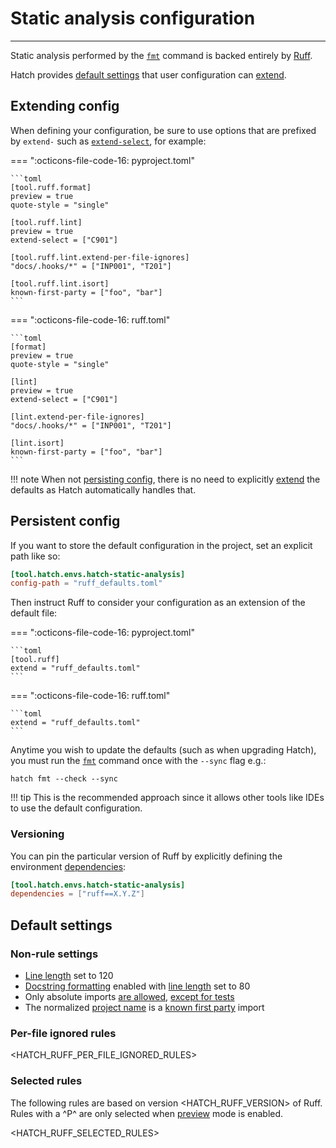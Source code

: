 # Static analysis configuration

-----

Static analysis performed by the [`fmt`](../cli/reference.md#hatch-fmt) command is backed entirely by [Ruff](https://github.com/astral-sh/ruff).

Hatch provides [default settings](#default-settings) that user configuration can [extend](#extending-config).

## Extending config

When defining your configuration, be sure to use options that are prefixed by `extend-` such as [`extend-select`](https://docs.astral.sh/ruff/settings/#extend-select), for example:

=== ":octicons-file-code-16: pyproject.toml"

    ```toml
    [tool.ruff.format]
    preview = true
    quote-style = "single"

    [tool.ruff.lint]
    preview = true
    extend-select = ["C901"]

    [tool.ruff.lint.extend-per-file-ignores]
    "docs/.hooks/*" = ["INP001", "T201"]

    [tool.ruff.lint.isort]
    known-first-party = ["foo", "bar"]
    ```

=== ":octicons-file-code-16: ruff.toml"

    ```toml
    [format]
    preview = true
    quote-style = "single"

    [lint]
    preview = true
    extend-select = ["C901"]

    [lint.extend-per-file-ignores]
    "docs/.hooks/*" = ["INP001", "T201"]

    [lint.isort]
    known-first-party = ["foo", "bar"]
    ```

!!! note
    When not [persisting config](#persistent-config), there is no need to explicitly [extend](https://docs.astral.sh/ruff/settings/#extend) the defaults as Hatch automatically handles that.

## Persistent config

If you want to store the default configuration in the project, set an explicit path like so:

```toml config-example
[tool.hatch.envs.hatch-static-analysis]
config-path = "ruff_defaults.toml"
```

Then instruct Ruff to consider your configuration as an extension of the default file:

=== ":octicons-file-code-16: pyproject.toml"

    ```toml
    [tool.ruff]
    extend = "ruff_defaults.toml"
    ```

=== ":octicons-file-code-16: ruff.toml"

    ```toml
    extend = "ruff_defaults.toml"
    ```

Anytime you wish to update the defaults (such as when upgrading Hatch), you must run the [`fmt`](../cli/reference.md#hatch-fmt) command once with the `--sync` flag e.g.:

```
hatch fmt --check --sync
```

!!! tip
    This is the recommended approach since it allows other tools like IDEs to use the default configuration.

### Versioning

You can pin the particular version of Ruff by explicitly defining the environment [dependencies](environment/overview.md#dependencies):

```toml config-example
[tool.hatch.envs.hatch-static-analysis]
dependencies = ["ruff==X.Y.Z"]
```

## Default settings

### Non-rule settings

- [Line length](https://docs.astral.sh/ruff/settings/#line-length) set to 120
- [Docstring formatting](https://docs.astral.sh/ruff/formatter/#docstring-formatting) enabled with [line length](https://docs.astral.sh/ruff/settings/#format-docstring-code-line-length) set to 80
- Only absolute imports [are allowed](https://docs.astral.sh/ruff/settings/#flake8-tidy-imports-ban-relative-imports), [except for tests](#per-file-ignored-rules)
- The normalized [project name](metadata.md#name) is a [known first party](https://docs.astral.sh/ruff/settings/#isort-known-first-party) import

### Per-file ignored rules

<HATCH_RUFF_PER_FILE_IGNORED_RULES>

### Selected rules

The following rules are based on version <HATCH_RUFF_VERSION> of Ruff. Rules with a ^P^ are only selected when [preview](https://docs.astral.sh/ruff/preview/) mode is enabled.

<HATCH_RUFF_SELECTED_RULES>
